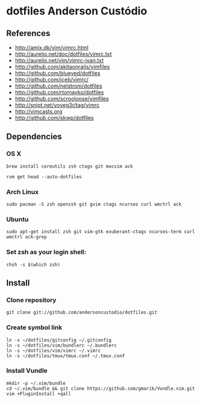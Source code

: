 # dotfiles Anderson Custódio

## References

* http://amix.dk/vim/vimrc.html
* http://aurelio.net/doc/dotfiles/vimrc.txt
* http://aurelio.net/vim/vimrc-ivan.txt
* http://github.com/akitaonrails/vimfiles
* http://github.com/blueyed/dotfiles
* http://github.com/jceb/vimrc/
* http://github.com/nelstrom/dotfiles
* http://github.com/rtomayko/dotfiles
* http://github.com/scrooloose/vimfiles
* http://snipt.net/voyeg3r/tag/vimrc
* http://vimcasts.org
* http://github.com/skwp/dotfiles

## Dependencies

### OS X

	brew install coreutils zsh ctags git macvim ack

	rvm get head --auto-dotfiles

### Arch Linux

	sudo pacman -S zsh openssh git gvim ctags ncurses curl wmctrl ack

### Ubuntu

	sudo apt-get install zsh git vim-gtk exuberant-ctags ncurses-term curl wmctrl ack-grep

### Set zsh as your login shell:

	chsh -s $(which zsh)

## Install

### Clone repository

	git clone git://github.com/andersoncustodio/dotfiles.git

### Create symbol link

	ln -s ~/dotfiles/gitconfig ~/.gitconfig
	ln -s ~/dotfiles/vim/bundlerc ~/.bundlerc
	ln -s ~/dotfiles/vim/vimrc ~/.vimrc
	ln -s ~/dotfiles/tmux/tmux.conf ~/.tmux.conf

### Install Vundle

	mkdir -p ~/.vim/bundle
	cd ~/.vim/bundle && git clone https://github.com/gmarik/Vundle.vim.git
	vim +PluginInstall +qall

<!-- vim:noet -->
